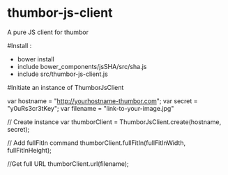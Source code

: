  # thumbor-js-client
 A pure JS client for thumbor

 #Install :

 - bower install
 - include bower_components/jsSHA/src/sha.js
 - include src/thumbor-js-client.js


 #Initiate an instance of ThumborJsClient

 var hostname = "http://yourhostname-thumbor.com";
 var secret = "y0uRs3cr3tKey";
 var filename = "link-to-your-image.jpg"

// Create instance
 var thumborClient = ThumborJsClient.create(hostname, secret);

 // Add fullFitIn command
 thumborClient.fullFitIn(fullFitInWidth, fullFitInHeight);

 //Get full URL
 thumborClient.url(filename);



